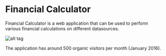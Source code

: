 # Financial Calculator

Financial Calculator is a web application that can be used to perform various financial calculations on different datasources. 

![alt tag](https://github.com/btanz/financial-calculator/tree/master/public/images/app_pics/app01.png)

The application has around 500 organic visitors per month (January 2016).
